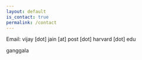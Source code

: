 ```yaml
---
layout: default
is_contact: true
permalink: /contact
---
```


<link rel="stylesheet" href="https://cdnjs.cloudflare.com/ajax/libs/font-awesome/4.7.0/css/font-awesome.min.css">


Email: vijay [dot] jain [at] post [dot] harvard [dot] edu

ganggala